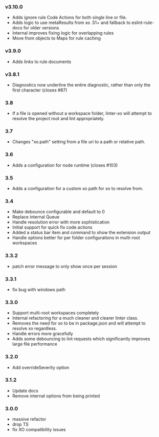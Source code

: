 ### v3.10.0

- Adds ignore rule Code Actions for both single line or file.
- Adds logic to use metaResults from xo .51+ and fallback to eslint-rule-docs for older versions
- Internal improves fixing logic for overlapping rules
- Move from objects to Maps for rule caching

### v3.9.0

- Adds links to rule documents

### v3.8.1

- Diagnostics now underline the entire diagnostic, rather than only the first character (closes #87)

### 3.8

- If a file is opened without a workspace folder, linter-xo will attempt to resolve the project root and lint appropriately.

### 3.7

- Changes "xo.path" setting from a file uri to a path or relative path.

### 3.6

- Adds a configuration for node runtime (closes #103)

### 3.5

- Adds a configuration for a custom xo path for xo to resolve from.

### 3.4

- Make debounce configurable and default to 0
- Replace internal Queue
- Handle resolution error with more sophistication
- Initial support for quick fix code actions
- Added a status bar item and command to show the extension output
- Handle options better for per folder configurations in multi-root workspaces

### 3.3.2

- patch error message to only show once per session

### 3.3.1

- fix bug with windows path

### 3.3.0

- Support multi-root workspaces completely
- Internal refactoring for a much cleaner and clearer linter class.
- Removes the need for xo to be in package.json and will attempt to resolve xo regardless.
- Handle errors more gracefully
- Adds some debouncing to lint requests which significantly improves large file performance

### 3.2.0

- Add overrideSeverity option

### 3.1.2

- Update docs
- Remove internal options from being printed

### 3.0.0

- massive refactor
- drop TS
- fix XO compatibility issues
